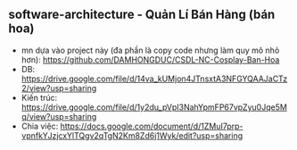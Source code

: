 ## software-architecture - Quản Lí Bán Hàng (bán hoa)
- mn dựa vào project này (đa phần là copy code nhưng làm quy mô nhỏ hơn): https://github.com/DAMHONGDUC/CSDL-NC-Cosplay-Ban-Hoa
- DB: https://drive.google.com/file/d/14va_kUMjon4JTnsxtA3NFGYQAAJaCTz2/view?usp=sharing
- Kiến trúc: https://drive.google.com/file/d/1y2du_pVpI3NahYpmFP67vpZyu0Jqe5Mq/view?usp=sharing
- Chia việc: https://docs.google.com/document/d/1ZMuI7prp-vpnfkYJzjcxYlTQgv2qTgN2Km8Zd6j1Wyk/edit?usp=sharing
